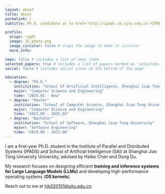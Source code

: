 ```yaml
---
layout: about
title: about
permalink: /
subtitle: Ph.D. candidate at <a href='http://ipads.se.sjtu.edu.cn'>IPADS</a> and <a href='https://soai.sjtu.edu.cn'>School of Artificial Intelligence, SJTU</a>.

profile:
  align: right
  image: jk_photo.png
  image_circular: false # crops the image to make it circular
  more_info:

news: false # includes a list of news items
selected_papers: true # includes a list of papers marked as "selected={true}"
social: false # includes social icons at the bottom of the page

education:
  - degree: "Ph.D."
    institution: "School of Artificial Intelligence, Shanghai Jiao Tong University"
    major: "Computer Science and Engineering"
    time: "2025.03 - Now"
  - degree: "Master"
    institution: "School of Computer Science, Shanghai Jiao Tong University"
    major: "Computer Science and Engineering"
    time: "2023.09 - 2025.03"
  - degree: "Bachelor"
    institution: "School of Software, Shanghai Jiao Tong University"
    major: "Software Engineering"
    time: "2019.09 - 2023.06"
---
```


I am a first-year Ph.D. student in the Institute of Parallel and Distributed Systems (IPADS) and School of Artificial Intelligence (SAI) at Shanghai Jiao Tong University University, advised by Haibo Chen and Dong Du.

My research focuses on designing efficient **training and inference systems for Large Language Models (LLMs)** and developing high-performance operating systems (**OS kernels**).

Reach out to me at hjk020101@sjtu.edu.cn.
